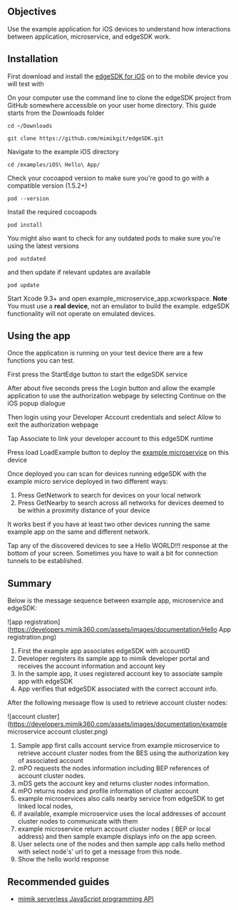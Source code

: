 ## Objectives

Use the example application for iOS devices to understand how interactions between application, microservice, and edgeSDK work.

## Installation

First download and install the [edgeSDK for iOS](https://developers.mimik360.com/docs/1.2.0/installation/ios.html) on to the mobile device you will test with

On your computer use the command line to clone the edgeSDK project from GitHub somewhere accessible on your user home directory. This guide starts from the Downloads folder

```cd ~/Downloads```

```git clone https://github.com/mimikgit/edgeSDK.git```

Navigate to the example iOS directory

```cd /examples/iOS\ Hello\ App/```

Check your cocoapod version to make sure you're good to go with a compatible version (1.5.2+)

```pod --version```

Install the required cocoapods

```pod install```

You might also want to check for any outdated pods to make sure you're using the latest versions

```pod outdated```

and then update if relevant updates are available

```pod update```

Start Xcode 9.3+ and open example_microservice_app.xcworkspace. **Note** You must use a **real device**, not an emulator to build the example. edgeSDK functionality will not operate on emulated devices.

## Using the app

Once the application is running on your test device there are a few functions you can test.

First press the StartEdge button to start the edgeSDK service

After about five seconds press the Login button and allow the example application to use the authorization webpage by selecting Continue on the iOS popup dialogue

Then login using your Developer Account credentials and select Allow to exit the authorization webpage

Tap Associate to link your developer account to this edgeSDK runtime

Press load LoadExample button to deploy the [example microservice](https://developers.mimik360.com/docs/1.2.0/microservices/how-to-deploy-example-microservice.html) on this device

Once deployed you can scan for devices running edgeSDK with the example micro service deployed in two different ways:

1. Press GetNetwork to search for devices on your local network
2. Press GetNearby to search across all networks for devices deemed to be within a proximity distance of your device

It works best if you have at least two other devices running the same example app on the same and different network.

Tap any of the discovered devices to see a Hello WORLD!!! response at the bottom of your screen. Sometimes you have to wait a bit for connection tunnels to be established.

## Summary

Below is the message sequence between example app, microservice and edgeSDK:

![app registration](https://developers.mimik360.com/assets/images/documentation/Hello App registration.png)

1. First the example app associates edgeSDK with accountID
1. Developer registers its sample app to mimik developer portal and receives the account information and account key
1. In the sample app, it uses registered account key to associate sample app with edgeSDK 
1. App verifies that edgeSDK associated with the correct account info.

After  the following message flow is used to retrieve account cluster nodes:

![account cluster](https://developers.mimik360.com/assets/images/documentation/example microservice account cluster.png)

1. Sample app first calls account service from example microservice to retrieve account cluster nodes from the BES using the authorization key of associated account
1. mPO requests the nodes information  including BEP references of account cluster nodes.
1. mDS gets the account key and returns cluster nodes information.
1. mPO returns nodes and profile information of cluster account
1. example microservices also calls nearby service from edgeSDK to get linked local nodes,
1. if available, example microservice uses the local addresses of account cluster nodes to communicate with them
1. example microservice return account cluster nodes ( BEP or local address)  and then sample example displays info on the app screen.
1. User selects one of the nodes and then sample app calls hello method with select node's' url to get a message from this node.
1. Show the hello world response

## Recommended guides

- [mimik serverless JavaScript programming API](https://developers.mimik360.com/docs/1.2.0/resources/how-to-use-mimik-serverless-javascript-programming-api.html)

